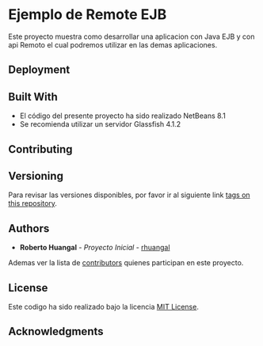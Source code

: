 # Ejemplo de Remote EJB

Este proyecto muestra como desarrollar una aplicacion con Java EJB y con api Remoto el cual podremos utilizar en las demas aplicaciones.

## Deployment

## Built With
* El código del presente proyecto ha sido realizado NetBeans 8.1
* Se recomienda utilizar un servidor Glassfish 4.1.2

## Contributing

## Versioning

Para revisar las versiones disponibles, por favor ir al siguiente link [tags on this repository](https://github.com/rhuangal/remote_ejb/tags). 

## Authors

* **Roberto Huangal** - *Proyecto Inicial* - [rhuangal](https://github.com/rhuangal)

Ademas ver la lista de [contributors](https://github.com/rhuangal/remote_ejb/contributors) quienes participan en este proyecto.

## License

Este codigo ha sido realizado bajo la licencia [MIT License](http://opensource.org/licenses/MIT).

## Acknowledgments
